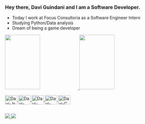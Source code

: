 ### Hey there, Davi Guindani and I am a Software Developer.

- Today I work at Focus Consultoria as a Software Engineer Intern
- Studying Python/Data analysis
- Dream of being a game developer

<div>
  <a href = "https://github.com/Davi-Guindani">
  <img width = 48% height = "180em" src = "https://github-readme-stats.vercel.app/api?username=Davi-Guindani&show_icons=true&theme=jolly&include_all_commits=true&count_private=true"/>
  <img width = 48% height = "180em" src = "https://github-readme-stats.vercel.app/api/top-langs/?username=Davi-Guindani&layout=compact&langs_count=16&theme=jolly"/>
</div>
  
<div style = "display: inline_block"><br>
  <img align = "center"  alt = "Davi-Js"  height = "30"  width = "40" src = "https://cdn.jsdelivr.net/gh/devicons/devicon/icons/javascript/javascript-original.svg">
  <img align = "center"  alt = "Davi-HTML"  height = "30"  width = "40" src = "https://cdn.jsdelivr.net/gh/devicons/devicon/icons/html5/html5-original.svg">
  <img align = "center"  alt = "Davi-CSS"  height = "30"  width = "40" src = "https://cdn.jsdelivr.net/gh/devicons/devicon/icons/css3/css3-original.svg">
  <img align = "center"  alt = "Davi-Python"  height = "30"  width = "40" src = "https://cdn.jsdelivr.net/gh/devicons/devicon/icons/python/python-original.svg">
  <img align = "center"  alt = "Davi-C"  height = "30"  width = "40" src = "https://cdn.jsdelivr.net/gh/devicons/devicon/icons/c/c-original.svg">
</div>

##

<div>
  <a href = "https://www.linkedin.com/in/davi-guindani/" target = "_blank"> <img src = "https://img.shields.io/badge/LinkedIn-0077B5?style=for-the-badge&logo=linkedin&logoColor=white"> 
  <a href = "mailto:davigpvieira@gmail.com" target = "_blank"> <img src = "https://img.shields.io/badge/Gmail-D14836?style=for-the-badge&logo=gmail&logoColor=white"> 
</div>
